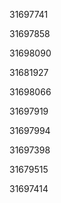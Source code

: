 31697741

31697858

31698090

31681927

31698066

31697919

31697994

31697398

31679515

31697414

